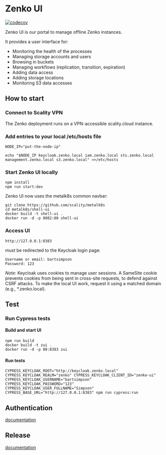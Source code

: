 # Zenko UI

[![codecov](https://codecov.io/gh/scality/zenko-ui/branch/development/1.0/graph/badge.svg?token=BRX58ZF4VJ)](https://codecov.io/gh/scality/zenko-ui)

Zenko UI is our portal to manage offline Zenko instances.

It provides a user interface for:
- Monitoring the health of the processes
- Managing storage accounts and users
- Browsing in buckets
- Managing workflows (replication, transition, expiration)
- Adding data access
- Adding storage locations
- Monitoring S3 data accesses

## How to start

### Connect to Scality VPN

The Zenko deployment runs on a VPN-accessible scality.cloud instance.

### Add entries to your local /etc/hosts file
```
NODE_IP="put-the-node-ip"

echo "$NODE_IP keycloak.zenko.local iam.zenko.local sts.zenko.local management.zenko.local s3.zenko.local" >>/etc/hosts
```

### Start Zenko UI locally
```
npm install
npm run start:dev
```

Zenko UI now uses the metalk8s common navbar:  
```
git clone https://github.com/scality/metalk8s
cd metalk8s/shell-ui
docker build -t shell-ui .
docker run -d -p 8082:80 shell-ui
```

### Access UI
```
http://127.0.0.1:8383
```
must be redirected to the Keycloak login page:
```
Username or email: bartsimpson
Password: 123
```

*Note*: Keycloak uses cookies to manage user sessions. A SameSite cookie 
prevents cookies from being sent in cross-site requests, to defend against
CSRF attacks. To make the local UI work, request it using a matched domain 
(e.g., *.zenko.local).


## Test

### Run Cypress tests

#### Build and start UI
```
npm run build
docker build -t zui .
docker run -d -p 80:8383 zui
```

#### Run tests
```
CYPRESS_KEYCLOAK_ROOT="http://keycloak.zenko.local" CYPRESS_KEYCLOAK_REALM="zenko" CYPRESS_KEYCLOAK_CLIENT_ID="zenko-ui" CYPRESS_KEYCLOAK_USERNAME="bartsimpson" CYPRESS_KEYCLOAK_PASSWORD="123" CYPRESS_KEYCLOAK_USER_FULLNAME="Simpson" CYPRESS_BASE_URL="http://127.0.0.1:8383" npm run cypress:run
```

## Authentication
[documentation](documentation/AUTHENTICATION.md)

## Release
[documentation](documentation/RELEASE.md)
